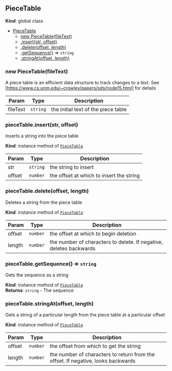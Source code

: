 <a name="PieceTable"></a>

## PieceTable
**Kind**: global class  

* [PieceTable](#PieceTable)
    * [new PieceTable(fileText)](#new_PieceTable_new)
    * [.insert(str, offset)](#PieceTable+insert)
    * [.delete(offset, length)](#PieceTable+delete)
    * [.getSequence()](#PieceTable+getSequence) ⇒ <code>string</code>
    * [.stringAt(offset, length)](#PieceTable+stringAt)

<a name="new_PieceTable_new"></a>

### new PieceTable(fileText)
A piece table is an efficient data structure to track changes to a text.
See [https://www.cs.unm.edu/~crowley/papers/sds/node15.html] for details


| Param | Type | Description |
| --- | --- | --- |
| fileText | <code>string</code> | the initial text of the piece table |

<a name="PieceTable+insert"></a>

### pieceTable.insert(str, offset)
Inserts a string into the piece table

**Kind**: instance method of <code>[PieceTable](#PieceTable)</code>  

| Param | Type | Description |
| --- | --- | --- |
| str | <code>string</code> | the string to insert |
| offset | <code>number</code> | the offset at which to insert the string |

<a name="PieceTable+delete"></a>

### pieceTable.delete(offset, length)
Deletes a string from the piece table

**Kind**: instance method of <code>[PieceTable](#PieceTable)</code>  

| Param | Type | Description |
| --- | --- | --- |
| offset | <code>number</code> | the offset at which to begin deletion |
| length | <code>number</code> | the number of characters to delete. If negative, deletes backwards |

<a name="PieceTable+getSequence"></a>

### pieceTable.getSequence() ⇒ <code>string</code>
Gets the sequence as a string

**Kind**: instance method of <code>[PieceTable](#PieceTable)</code>  
**Returns**: <code>string</code> - The sequence  
<a name="PieceTable+stringAt"></a>

### pieceTable.stringAt(offset, length)
Gets a string of a particular length from the piece table at a particular offset

**Kind**: instance method of <code>[PieceTable](#PieceTable)</code>  

| Param | Type | Description |
| --- | --- | --- |
| offset | <code>number</code> | the offset from which to get the string |
| length | <code>number</code> | the number of characters to return from the offset. If negative, looks backwards |

